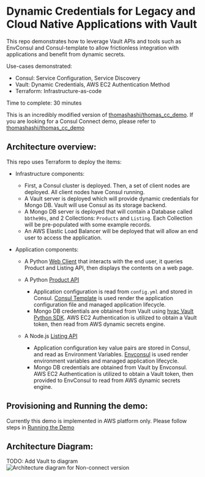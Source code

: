 # Dynamic Credentials for Legacy and Cloud Native Applications with Vault

This repo demonstrates how to leverage Vault APIs and tools such as EnvConsul and Consul-template to allow frictionless integration with applications and benefit from dynamic secrets.

Use-cases demonstrated:
- Consul: Service Configuration, Service Discovery
- Vault: Dynamic Credentials, AWS EC2 Authentication Method
- Terraform: Infrastructure-as-code

Time to complete: 30 minutes

This is an incredibly modified version of [thomashashi/thomas_cc_demo](https://github.com/thomashashi/thomas_cc_demo). If you are looking for a Consul Connect demo, please refer to [thomashashi/thomas_cc_demo](https://github.com/thomashashi/thomas_cc_demo)

## Architecture overview:
This repo uses Terraform to deploy the items:
- Infrastructure components:
  - First, a Consul cluster is deployed.  Then, a set of client nodes are deployed.  All client nodes have Consul running.
  - A Vault server is deployed which will provide dynamic credentials for Mongo DB. Vault will use Consul as its storage backend.
  - A Mongo DB server is deployed that will contain a Database called `bbthe90s`, and 2 Collections: `Products` and `Listing`. Each Collection will be pre-populated with some example records.
  - An AWS Elastic Load Balancer will be deployed that will allow an end user to access the application.

- Application components:
  - A Python [Web Client](https://github.com/kawsark/simple-client) that interacts with the end user, it queries Product and Listing API, then displays the contents on a web page.

  - A Python [Product API](https://github.com/kawsark/product-service)
    - Application configuration is read from `config.yml` and stored in Consul. [Consul Template](https://github.com/hashicorp/consul-template) is used render the application configuration file and managed application lifecycle.
    - Mongo DB credentials are obtained from Vault using [hvac Vault Python SDK](https://github.com/hvac/hvac). AWS EC2 Authentication is utilized to obtain a Vault token, then read from AWS dynamic secrets engine.

  - A Node.js [Listing API](https://github.com/kawsark/listing-service)
    - Application configuration key value pairs are stored in Consul, and read as Environment Variables. [Envconsul](https://github.com/hashicorp/envconsul) is used render environment variables and managed application lifecycle.
    - Mongo DB credentials are obtained from Vault by Envconsul. AWS EC2 Authentication is utilized to obtain a Vault token, then provided to EnvConsul to read from AWS dynamic secrets engine.

## Provisioning and Running the demo:
Currently this demo is implemented in AWS platform only. Please follow steps in [Running the Demo](terraform/aws/README.md)

## Architecture Diagram:
TODO: Add Vault to diagram
![Architecture diagram for Non-connect version](diagrams/Consul-demo-No-connect.png)
